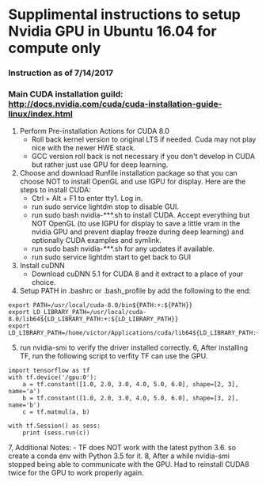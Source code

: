 # Supplimental instructions to setup Nvidia GPU in Ubuntu 16.04 for compute only

### Instruction as of 7/14/2017

### Main CUDA installation guild: http://docs.nvidia.com/cuda/cuda-installation-guide-linux/index.html

1. Perform Pre-installation Actions for CUDA 8.0
    - Roll back kernel version to original LTS if needed. Cuda may not play nice with the newer HWE stack. 
    - GCC version roll back is not necessary if you don't develop in CUDA but rather just use GPU for deep learning. 
2. Choose and download Runfile installation package so that you can choose NOT to install OpenGL and use IGPU for display. Here are the steps to install CUDA:
    - Ctrl + Alt + F1 to enter tty1. Log in. 
    - run sudo service lightdm stop to disable GUI. 
    - run sudo bash nvidia-***.sh to install CUDA. Accept everything but NOT OpenGL (to use IGPU for display to save a little vram in the nvidia GPU and prevent diaplay freeze during deep learning) and optionally CUDA examples and symlink. 
    - run sudo bash nvidia-***.sh for any updates if available. 
    - run sudo service lightdm start to get back to GUI
3. Install cuDNN
    - Download cuDNN 5.1 for CUDA 8 and it extract to a place of your choice. 
4. Setup PATH in .bashrc or .bash_profile by add the following to the end:

```
export PATH=/usr/local/cuda-8.0/bin${PATH:+:${PATH}}
export LD_LIBRARY_PATH=/usr/local/cuda-8.0/lib64${LD_LIBRARY_PATH:+:${LD_LIBRARY_PATH}}
export LD_LIBRARY_PATH=/home/victor/Applications/cuda/lib64${LD_LIBRARY_PATH:+:${LD_LIBRARY_PATH}}
```
5. run nvidia-smi to verify the driver installed correctly. 
6, After installing TF, run the following script to verfity TF can use the GPU. 
```
import tensorflow as tf
with tf.device('/gpu:0'):
    a = tf.constant([1.0, 2.0, 3.0, 4.0, 5.0, 6.0], shape=[2, 3], name='a')
    b = tf.constant([1.0, 2.0, 3.0, 4.0, 5.0, 6.0], shape=[3, 2], name='b')
    c = tf.matmul(a, b)

with tf.Session() as sess:
    print (sess.run(c))
```
7, Additional Notes:
    - TF does NOT work with the latest python 3.6. so create a conda env with Python 3.5 for it. 
8, After a while nvidia-smi stopped being able to communicate with the GPU. Had to reinstall CUDA8 twice for the GPU to work properly again. 